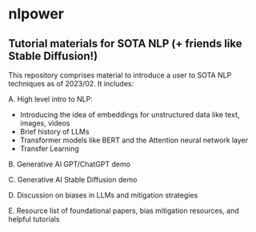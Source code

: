 # nlpower
## Tutorial materials for SOTA NLP (+ friends like Stable Diffusion!)
This repository comprises material to introduce a user to SOTA NLP techniques as of 2023/02. It includes:

A. High level intro to NLP:
 - Introducing the idea of embeddings for unstructured data like text, images, videos
 - Brief history of LLMs
 - Transformer models like BERT and the Attention neural network layer
 - Transfer Learning
 
 B. Generative AI GPT/ChatGPT demo
 
 C. Generative AI Stable Diffusion demo
 
 D. Discussion on biases in LLMs and mitigation strategies
 
 E. Resource list of foundational papers, bias mitigation resources, and helpful tutorials
 
 
